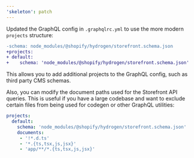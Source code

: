 ```yaml
---
'skeleton': patch
---
```


Updated the GraphQL config in `.graphqlrc.yml` to use the more modern `projects` structure:

```diff
-schema: node_modules/@shopify/hydrogen/storefront.schema.json
+projects:
+ default:
+    schema: 'node_modules/@shopify/hydrogen/storefront.schema.json'
```

This allows you to add additional projects to the GraphQL config, such as third party CMS schemas.

Also, you can modify the document paths used for the Storefront API queries. This is useful if you have a large codebase and want to exclude certain files from being used for codegen or other GraphQL utilities:

```yaml
projects:
  default:
    schema: 'node_modules/@shopify/hydrogen/storefront.schema.json'
    documents:
     - '!*.d.ts'
     - '*.{ts,tsx,js,jsx}'
     - 'app/**/*.{ts,tsx,js,jsx}'
```
